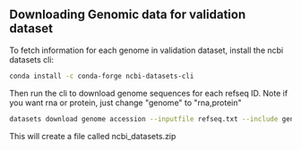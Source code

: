 ## Downloading Genomic data for validation dataset
To fetch information for each genome in validation dataset, install the ncbi datasets cli:

```sh
conda install -c conda-forge ncbi-datasets-cli
```
Then run the cli to download genome sequences for each refseq ID. Note if you want rna or protein, just change "genome" to "rna,protein"

```sh
datasets download genome accession --inputfile refseq.txt --include genome
```

This will create a file called ncbi_datasets.zip
